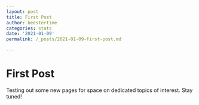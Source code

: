```yaml
---
layout: post
title: First Post 
author: beestertime
categories: stats
date: '2021-01-09'
permalink: /_posts/2021-01-09-first-post.md 

---
```


# First Post 
Testing out some new pages for space on dedicated topics of interest. Stay tuned!
